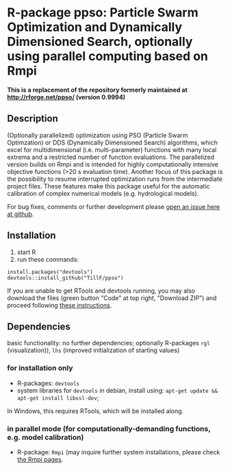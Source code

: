 R-package ppso: Particle Swarm Optimization and Dynamically Dimensioned Search, optionally using parallel computing based on Rmpi
======================================================================

**This is a replacement of the repository formerly maintained at http://rforge.net/ppso/ (version 0.9994)**

## Description
(Optionally parallelized) optimization using PSO (Particle Swarm Optimzation) or DDS (Dynamically Dimensioned Search) algorithms, which excel for multidimensional (i.e. multi-parameter) functions with many local extrema and a restricted number of function evaluations.
The parallelized version builds on Rmpi and is intended for highly computationally intensive objective functions (>20 s evaluation time).
Another focus of this package is the possibility to resume interrupted optimization runs from the intermediate project files.
These features make this package useful for the automatic calibration of complex numerical models (e.g. hydrological models). 

For bug fixes, comments or further development please [open an issue here at github](https://github.com/TillF/ppso/issues).

## Installation
1. start R
2. run these commands:
```
install.packages("devtools")
devtools::install_github("TillF/ppso")
```
 If you are unable to get RTools and devtools running, you may also download the files (green button "Code" at top right, "Download ZIP") and proceed following [these instructions](https://stackoverflow.com/questions/30989027/how-to-install-a-package-from-a-download-zip-file/30989367).
 
## Dependencies
basic functionality: no further dependencies; optionally R-packages `rgl` (visualization)), `lhs` (improved initialization of starting values)
### for installation only
* R-packages: `devtools`
* system libraries for `devtools`
in debian, install using: 
`apt-get update && apt-get install libssl-dev`;

In Windows, this requires RTools, which will be installed along.
### in parallel mode (for computationally-demanding functions, e.g. model calibration)
* R-package: `Rmpi` (may inquire further system installations, please check [the Rmpi pages](http://www.stats.uwo.ca/faculty/yu/Rmpi/).



